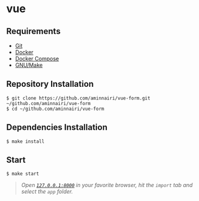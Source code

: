 # vue

## Requirements

- [Git](https://git-scm.com/)
- [Docker](https://www.docker.com/)
- [Docker Compose](https://docs.docker.com/compose/)
- [GNU/Make](https://www.gnu.org/software/make/)

## Repository Installation

```console
$ git clone https://github.com/aminnairi/vue-form.git ~/github.com/aminnairi/vue-form
$ cd ~/github.com/aminnairi/vue-form
```

## Dependencies Installation

```console
$ make install
```

## Start

```console
$ make start
```

> *Open [`127.0.0.1:8000`](http://127.0.0.1:8000) in your favorite browser, hit the `import` tab and select the `app` folder.*
